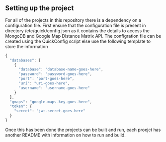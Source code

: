 ## Setting up the project
For all of the projects in this repository there is a dependency on a configuration file.
First ensure that the configuration file is present in directory /etc/quick/config.json
as it contains the details to access the MongoDB and Google Map Distance Matrix API.
The configration file can be created using the QuickConfig script else use the following template to store the information
```javascript
{
  "databases": [
    {
      "database": "database-name-goes-here",
      "password": "password-goes-here",
      "port": "port-goes-here",
      "uri": "uri-goes-here",
      "username": "username-goes-here"
    }
  ],
  "gmaps": "google-maps-key-goes-here",
  "token": {
    "secret": "jwt-secret-goes-here"
  }
}
```

Once this has been done the projects can be built and run, each proejct has another README with information on how to run and build.
